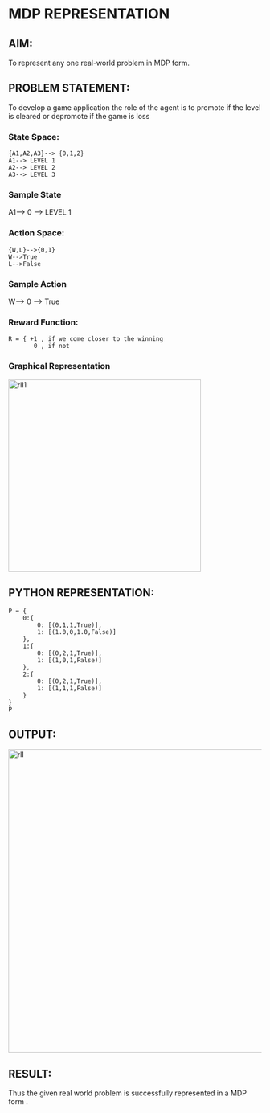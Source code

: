 # MDP REPRESENTATION

## AIM:
To represent any one real-world problem in MDP form.
## PROBLEM STATEMENT:
To develop a game application the role of the agent is to promote if the level is cleared or depromote if the game is loss 

### State Space:
```
{A1,A2,A3}--> {0,1,2}
A1--> LEVEL 1
A2--> LEVEL 2 
A3--> LEVEL 3
```
### Sample State
A1--> 0 --> LEVEL 1

### Action Space:
```
{W,L}-->{0,1}
W-->True
L-->False
```
### Sample Action
W--> 0 --> True

### Reward Function:
```
R = { +1 , if we come closer to the winning
       0 , if not
```
### Graphical Representation
<img width="383" alt="rll1" src="https://github.com/user-attachments/assets/8e2bef5c-d787-4847-aef2-21ea614192bd">


## PYTHON REPRESENTATION:
```
P = {
    0:{
        0: [(0,1,1,True)],
        1: [(1.0,0,1.0,False)]
    },
    1:{
        0: [(0,2,1,True)],
        1: [(1,0,1,False)]
    },
    2:{
        0: [(0,2,1,True)],
        1: [(1,1,1,False)]
    }
}
P
```
## OUTPUT:
<img width="604" alt="rll" src="https://github.com/user-attachments/assets/85e0f0d6-f636-4c3c-9527-a94791969fa3">



## RESULT:
Thus the given real world problem is successfully represented in a MDP form .

